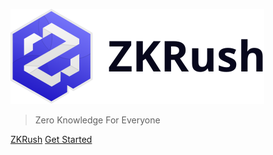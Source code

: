 ![alt ZKRush](_media/home_page.svg)

> Zero Knowledge For Everyone

[ZKRush](https://www.zkrush.com/)
[Get Started](/_document/TutorialCenter)
